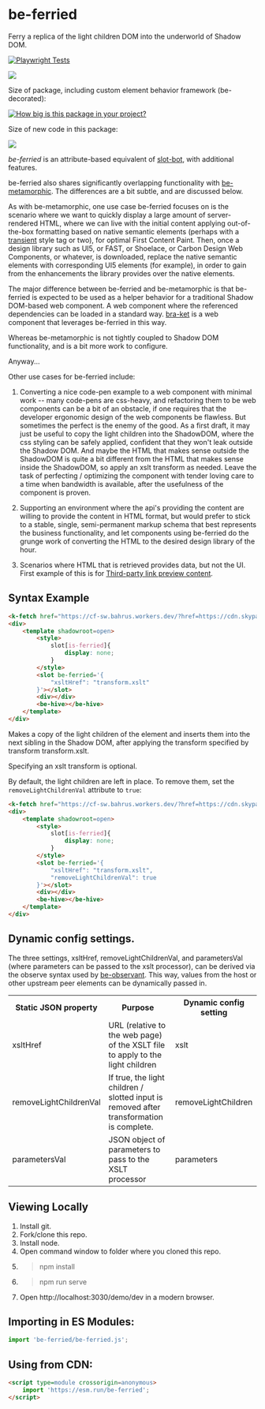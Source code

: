 # be-ferried

Ferry a replica of the light children DOM into the underworld of Shadow DOM.

[![Playwright Tests](https://github.com/bahrus/be-ferried/actions/workflows/CI.yml/badge.svg?branch=baseline)](https://github.com/bahrus/be-ferried/actions/workflows/CI.yml)

<a href="https://nodei.co/npm/be-ferried/"><img src="https://nodei.co/npm/be-ferried.png"></a>

Size of package, including custom element behavior framework (be-decorated):

[![How big is this package in your project?](https://img.shields.io/bundlephobia/minzip/be-ferried?style=for-the-badge)](https://bundlephobia.com/result?p=be-ferried)

Size of new code in this package:

<img src="http://img.badgesize.io/https://cdn.jsdelivr.net/npm/be-ferried?compression=gzip">

*be-ferried* is an attribute-based equivalent of [slot-bot](https://github.com/bahrus/slot-bot), with additional features.

be-ferried also shares significantly overlapping functionality with [be-metamorphic](https://github.com/bahrus/be-metamorphic). The differences are a bit subtle, and are discussed below.

As with be-metamorphic, one use case be-ferried focuses on is the scenario where we want to quickly display a large amount of server-rendered HTML, where we can live with the initial content applying out-of-the-box formatting based on native semantic elements (perhaps with a [transient](https://github.com/bahrus/be-evanescent) style tag or two), for optimal First Content Paint. Then, once a design library such as UI5, or FAST, or Shoelace, or Carbon Design Web Components, or whatever, is downloaded, replace the native semantic elements with corresponding UI5 elements (for example), in order to gain from the enhancements the library provides over the native elements.

The major difference between be-ferried and be-metamorphic is that be-ferried is expected to be used as a helper behavior for a traditional Shadow DOM-based web component.  A web component where the referenced dependencies can be loaded in a standard way. [bra-ket](https://github.com/bahrus/bra-ket) is a web component that leverages be-ferried in this way.

Whereas be-metamorphic is not tightly coupled to Shadow DOM functionality, and is a bit more work to configure.

Anyway...

Other use cases for be-ferried include:

1.  Converting a nice code-pen example to a web component with minimal work -- many code-pens are css-heavy, and refactoring them to be web components can be a bit of an obstacle, if one requires that the developer ergonomic design of the web components be flawless.  But sometimes the perfect is the enemy of the good.  As a first draft, it may just be useful to copy the light children into the ShadowDOM, where the css styling can be safely applied, confident that they won't leak outside the Shadow DOM.  And maybe the HTML that makes sense outside the ShadowDOM is quite a bit different from the HTML that makes sense inside the ShadowDOM, so apply an xslt transform as needed.  Leave the task of perfecting / optimizing the component with tender loving care to a time when bandwidth is available, after the usefulness of the component is proven. 

2.  Supporting an environment where the api's providing the content are willing to provide the content in HTML format, but would prefer to stick to a stable, single, semi-permanent markup schema that best represents the business functionality, and let components using be-ferried do the grunge work of converting the HTML to the desired design library of the hour.

3.  Scenarios where HTML that is retrieved provides data, but not the UI.  First example of this is for [Third-party link preview content](https://github.com/bahrus/xtal-link-preview).

## Syntax Example

```html
<k-fetch href="https://cf-sw.bahrus.workers.dev/?href=https://cdn.skypack.dev/@shoelace-style/shoelace/dist/custom-elements.json&embedded=true" as=html target=div></k-fetch>
<div>
    <template shadowroot=open>
        <style>
            slot[is-ferried]{
                display: none;
            }
        </style>
        <slot be-ferried='{
            "xsltHref": "transform.xslt"
        }'></slot>
        <div></div>
        <be-hive></be-hive>
    </template>
</div>
```

Makes a copy of the light children of the element and inserts them into the next sibling in the Shadow DOM, after applying the transform specified by transform transform.xslt.

Specifying an xslt transform is optional.

By default, the light children are left in place.  To remove them, set the `removeLightChildrenVal` attribute to `true`:

```html
<k-fetch href="https://cf-sw.bahrus.workers.dev/?href=https://cdn.skypack.dev/@shoelace-style/shoelace/dist/custom-elements.json&embedded=true" as=html target=div></k-fetch>
<div>
    <template shadowroot=open>
        <style>
            slot[is-ferried]{
                display: none;
            }
        </style>
        <slot be-ferried='{
            "xsltHref": "transform.xslt",
            "removeLightChildrenVal": true
        }'></slot>
        <div></div>
        <be-hive></be-hive>
    </template>
</div>
```

## Dynamic config settings.

The three settings, xsltHref, removeLightChildrenVal, and parametersVal (where parameters can be passed to the xslt processor), can be derived via the observe syntax used by [be-observant](https://github.com/bahrus/be-observant).  This way, values from the host or other upstream peer elements can be dynamically passed in. 

<table>
    <tr>
        <th>Static JSON property</th>
        <th>Purpose</th>
        <th>Dynamic config setting</th>
    </tr>
    <tr>
        <td>xsltHref</td>
        <td>URL (relative to the web page) of the XSLT file to apply to the light children</td>
        <td>xslt</td>
    </tr>
    <tr>
        <td>removeLightChildrenVal</td>
        <td>If true, the light children / slotted input is removed after transformation is complete.</td>
        <td>removeLightChildren</td>
    </tr>
    <tr>
        <td>parametersVal</td>
        <td>JSON object of parameters to pass to the XSLT processor</td>
        <td>parameters</td>
    </tr>
</table>  

## Viewing Locally

1.  Install git.
2.  Fork/clone this repo.
3.  Install node.
4.  Open command window to folder where you cloned this repo.
5.  > npm install
6.  > npm run serve
7.  Open http://localhost:3030/demo/dev in a modern browser.

## Importing in ES Modules:

```JavaScript
import 'be-ferried/be-ferried.js';
```

## Using from CDN:

```html
<script type=module crossorigin=anonymous>
    import 'https://esm.run/be-ferried';
</script>
```

